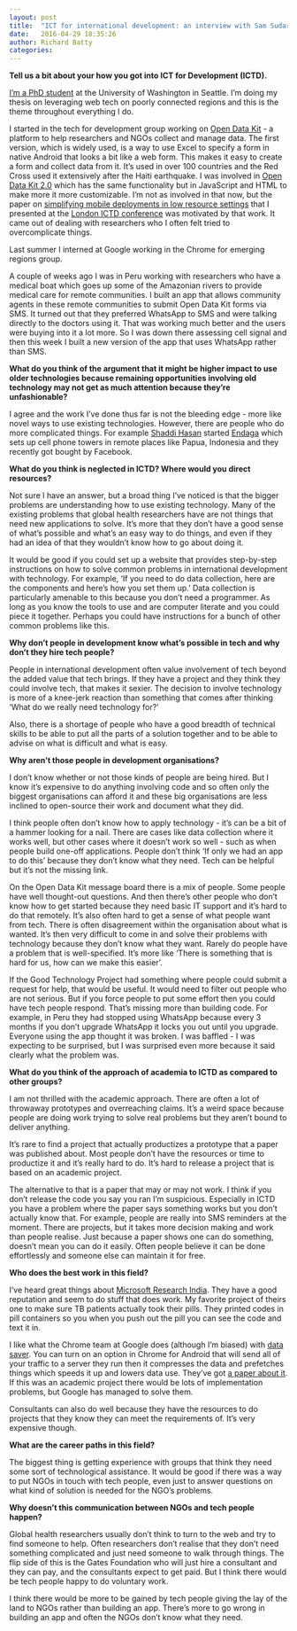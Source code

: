 ```yaml
---
layout: post
title:  "ICT for international development: an interview with Sam Sudar"
date:   2016-04-29 18:35:26
author: Richard Batty
categories:
---
```

**Tell us a bit about your how you got into ICT for Development (ICTD).**

[I’m a PhD student](https://samsudar.com/) at the University of Washington in Seattle. I’m doing my thesis on leveraging web tech on poorly connected regions and this is the theme throughout everything I do.

I started in the tech for development group working on [Open Data Kit](https://opendatakit.org/) - a platform to help researchers and NGOs collect and manage data. The first version, which is widely used, is a way to use Excel to specify a form in native Android that looks a bit like a web form. This makes it easy to create a form and collect data from it. It’s used in over 100 countries and the Red Cross used it extensively after the Haiti earthquake. I was involved in [Open Data Kit 2.0](https://opendatakit.org/use/2_0_tools/) which has the same functionality but in JavaScript and HTML to make more it more customizable. I’m not as involved in that now, but the paper on [simplifying mobile deployments in low resource settings](https://samsudar.com/static/sudar_2015_duces.pdf) that I presented at the [London ICTD conference](http://acmdev.org/) was motivated by that work. It came out of dealing with researchers who I often felt tried to overcomplicate things.

Last summer I interned at Google working in the Chrome for emerging regions group.

<!--more-->

A couple of weeks ago I was in Peru working with researchers who have a medical boat which goes up some of the Amazonian rivers to provide medical care for remote communities. I built an app that allows community agents in these remote communities to submit Open Data Kit forms via SMS. It turned out that they preferred WhatsApp to SMS and were talking directly to the doctors using it. That was working much better and the users were buying into it a lot more. So I was down there assessing cell signal and then this week I built a new version of the app that uses WhatsApp rather than SMS.

**What do you think of the argument that it might be higher impact to use older technologies because remaining opportunities involving old technology may not get as much attention because they’re unfashionable?**

I agree and the work I’ve done thus far is not the bleeding edge - more like novel ways to use existing technologies. However, there are people who do more complicated things. For example [Shaddi Hasan](http://www.cs.berkeley.edu/~shaddi/) started [Endaga](https://www.endaga.com/) which sets up cell phone towers in remote places like Papua, Indonesia and they recently got bought by Facebook.

**What do you think is neglected in ICTD? Where would you direct resources?**

Not sure I have an answer, but a broad thing I’ve noticed is that the bigger problems are understanding how to use existing technology. Many of the existing problems that global health researchers have are not things that need new applications to solve. It’s more that they don’t have a good sense of what’s possible and what’s an easy way to do things, and even if they had an idea of that they wouldn’t know how to go about doing it.

It would be good if you could set up a website that provides step-by-step instructions on how to solve common problems in international development with technology. For example, ‘If you need to do data collection, here are the components and here’s how you set them up.’ Data collection is particularly amenable to this because you don’t need a programmer. As long as you know the tools to use and are computer literate and you could piece it together. Perhaps you could have instructions for a bunch of other common problems like this.

**Why don’t people in development know what’s possible in tech and why don’t they hire tech people?**

People in international development often value involvement of tech beyond the added value that tech brings. If they have a project and they think they could involve tech, that makes it sexier. The decision to involve technology is more of a knee-jerk reaction than something that comes after thinking ‘What do we really need technology for?’

Also, there is a shortage of people who have a good breadth of technical skills to be able to put all the parts of a solution together and to be able to advise on what is difficult and what is easy.

**Why aren’t those people in development organisations?**

I don’t know whether or not those kinds of people are being hired. But I know it’s expensive to do anything involving code and so often only the biggest organisations can afford it and these big organisations are less inclined to open-source their work and document what they did.

I think people often don’t know how to apply technology - it’s can be a bit of a hammer looking for a nail. There are cases like data collection where it works well, but other cases where it doesn’t work so well - such as when people build one-off applications. People don’t think ‘If only we had an app to do this’ because they don’t know what they need. Tech can be helpful but it’s not the missing link.

On the Open Data Kit message board there is a mix of people. Some people have well thought-out questions. And then there’s other people who don’t know how to get started because they need basic IT support and it’s hard to do that remotely. It’s also often hard to get a sense of what people want from tech. There is often disagreement within the organisation about what is wanted. It’s then very difficult to come in and solve their problems with technology because they don’t know what they want. Rarely do people have a problem that is well-specified. It’s more like ‘There is something that is hard for us, how can we make this easier’.

If the Good Technology Project had something where people could submit a request for help, that would be useful. It would need to filter out people who are not serious. But if you force people to put some effort then you could have tech people respond. That’s missing more than building code. For example, in Peru they had stopped using WhatsApp because every 3 months if you don’t upgrade WhatsApp it locks you out until you upgrade. Everyone using the app thought it was broken. I was baffled - I was expecting to be surprised, but I was surprised even more because it said clearly what the problem was.

**What do you think of the approach of academia to ICTD as compared to other groups?**

I am not thrilled with the academic approach. There are often a lot of throwaway prototypes and overreaching claims. It’s a weird space because people are doing work trying to solve real problems but they aren’t bound to deliver anything.

It’s rare to find a project that actually productizes a prototype that a paper was published about. Most people don’t have the resources or time to productize it and it’s really hard to do. It’s hard to release a project that is based on an academic project.

The alternative to that is a paper that may or may not work. I think if you don’t release the code you say you ran I’m suspicious. Especially in ICTD you have a problem where the paper says something works but you don’t actually know that. For example, people are really into SMS reminders at the moment. There are projects, but it takes more decision making and work than people realise. Just because a paper shows one can do something, doesn’t mean you can do it easily. Often people believe it can be done effortlessly and someone else can maintain it for free.

**Who does the best work in this field?**

I’ve heard great things about [Microsoft Research India](http://research.microsoft.com/en-us/labs/india/). They have a good reputation and seem to do stuff that does work. My favorite project of theirs one to make sure TB patients actually took their pills. They printed codes in pill containers so you when you push out the pill you can see the code and text it in.

I like what the Chrome team at Google does (although I’m biased) with [data saver](https://chrome.googleblog.com/2015/11/a-new-way-to-save-data-with-chrome-on.html). You can turn on an option in Chrome for Android that will send all of your traffic to a server they run then it compresses the data and prefetches things which speeds it up and lowers data use. They’ve got [a paper about it](http://research.google.com/pubs/pub43447.html). If this was an academic project there would be lots of implementation problems, but Google has managed to solve them.

Consultants can also do well because they have the resources to do projects that they know they can meet the requirements of. It’s very expensive though.

**What are the career paths in this field?**

The biggest thing is getting experience with groups that think they need some sort of technological assistance. It would be good if there was a way to put NGOs in touch with tech people, even just to answer questions on what kind of solution is needed for the NGO’s problems.

**Why doesn’t this communication between NGOs and tech people happen?**

Global health researchers usually don’t think to turn to the web and try to find someone to help. Often researchers don’t realise that they don’t need something complicated and just need someone to walk through things. The flip side of this is the Gates Foundation who will just hire a consultant and they can pay, and the consultants expect to get paid. But I think there would be tech people happy to do voluntary work.

I think there would be more to be gained by tech people giving the lay of the land to NGOs rather than building an app. There’s more to go wrong in building an app and often the NGOs don’t know what they need.
